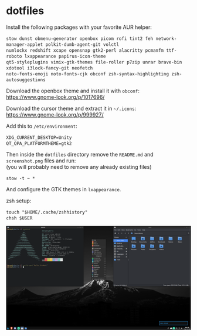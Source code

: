 # dotfiles

Install the following packages with your favorite AUR helper:
```
stow dunst obmenu-generator openbox picom rofi tint2 feh network-manager-applet polkit-dumb-agent-git volctl
numlockx redshift xcape opensnap gtk2-perl alacritty pcmanfm ttf-roboto lxappearance papirus-icon-theme
qt5-styleplugins vimix-gtk-themes file-roller p7zip unrar brave-bin xdotool i3lock-fancy-git neofetch
noto-fonts-emoji noto-fonts-cjk obconf zsh-syntax-highlighting zsh-autosuggestions
```

Download the openbox theme and install it with ```obconf```: <br>
https://www.gnome-look.org/p/1017696/

Download the cursor theme and extract it in ```~/.icons```: <br>
https://www.gnome-look.org/p/999927/

Add this to ```/etc/environment```:
```
XDG_CURRENT_DESKTOP=Unity 
QT_QPA_PLATFORMTHEME=gtk2
```

Then inside the ```dotfiles``` directory remove the ```README.md``` and ```screenshot.png``` files and run: <br> (you will probably need to remove any already existing files)
```
stow -t ~ *
```

And configure the GTK themes in ```lxappearance```.

zsh setup:
```
touch "$HOME/.cache/zshhistory"
chsh $USER
```

![Screenshot: ](screenshot.png)

